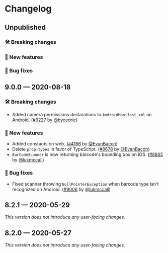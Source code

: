 # Changelog

## Unpublished

### 🛠 Breaking changes

### 🎉 New features

### 🐛 Bug fixes

## 9.0.0 — 2020-08-18

### 🛠 Breaking changes

- Added camera permissions declarations to `AndroidManifest.xml` on Android. ([#9227](https://github.com/expo/expo/pull/9227) by [@bycedric](https://github.com/bycedric))

### 🎉 New features

- Added constants on web. ([#4166](https://github.com/expo/expo/pull/4166) by [@EvanBacon](https://github.com/EvanBacon))
- Delete `prop-types` in favor of TypeScript. ([#8678](https://github.com/expo/expo/pull/8678) by [@EvanBacon](https://github.com/EvanBacon))
- `BarCodeScanner` is now returning barcode's bounding box on iOS. ([#8865](https://github.com/expo/expo/pull/8865) by [@lukmccall](https://github.com/lukmccall))

### 🐛 Bug fixes

- Fixed scanner throwing `NullPointerException` when barcode type isn't recognized on Android. ([#9006](https://github.com/expo/expo/pull/9006) by [@lukmccall](https://github.com/lukmccall))

## 8.2.1 — 2020-05-29

_This version does not introduce any user-facing changes._

## 8.2.0 — 2020-05-27

_This version does not introduce any user-facing changes._
